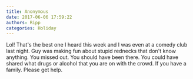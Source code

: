```yaml
---
title: Anonymous
date: 2017-06-06 17:59:22
authors: Ripp
categories: Holiday
---
```


 Lol!  That's the best one I heard this week and I was even at a comedy club last night. Guy was making fun about stupid rednecks that don't know anything. You missed out. You should have been there. You could have shared what drugs or alcohol that you are on with the crowd. If you have a family.  Please get help.